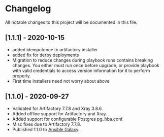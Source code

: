 # Changelog

All notable changes to this project will be documented in this file.

## [1.1.1] - 2020-10-15
- added idempotence to artifactory installer
- added fix for derby deployments
- Migration to reduce changes during playbook runs contains breaking changes. You either must run once before upgrade, or provide playbook with valid credentials to access version information for it to perform properly.
- First time installers need not worry about above

## [1.1.0] - 2020-09-27

- Validated for Artifactory 7.7.8 and Xray 3.8.6.
- Added offline support for Artifactory and Xray.
- Added support for configurable Postgres pg_hba.conf.
- Misc fixes due to Artifactory 7.7.8.
- Published 1.1.0 to [Ansible Galaxy](https://galaxy.ansible.com/jfrog/installers).